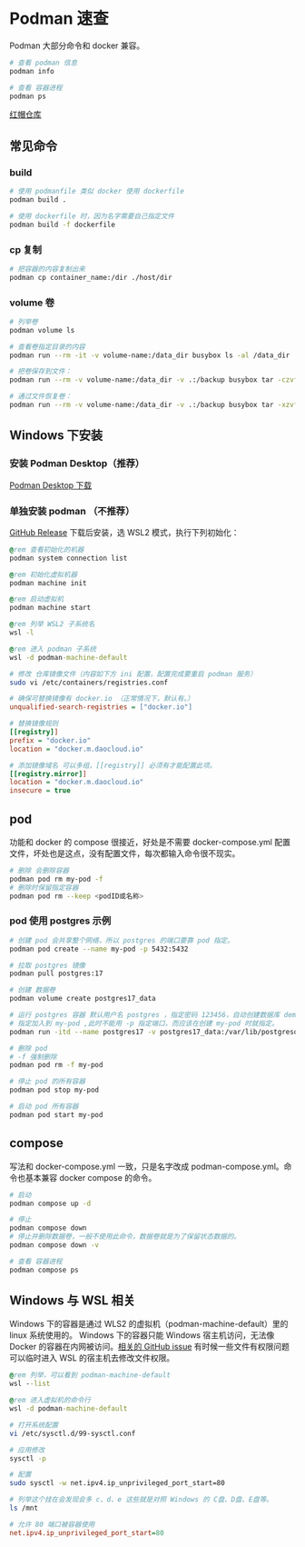 # Podman 速查

Podman 大部分命令和 docker 兼容。

```bash
# 查看 podman 信息
podman info

# 查看 容器进程
podman ps
```

[红帽仓库](https://quay.io)

## 常见命令

### build

```bash
# 使用 podmanfile 类似 docker 使用 dockerfile
podman build .

# 使用 dockerfile 时，因为名字需要自己指定文件
podman build -f dockerfile
```

### cp 复制

```bash
# 把容器的内容复制出来
podman cp container_name:/dir ./host/dir
```

### volume 卷

```bash
# 列举卷
podman volume ls
```

```bash
# 查看卷指定目录的内容
podman run --rm -it -v volume-name:/data_dir busybox ls -al /data_dir

# 把卷保存到文件：
podman run --rm -v volume-name:/data_dir -v .:/backup busybox tar -czvf /backup/backup-filename.tar.gz -C /data_dir .

# 通过文件恢复卷：
podman run --rm -v volume-name:/data_dir -v .:/backup busybox tar -xzvf /backup/backup-filename.tar.gz -C /data_dir .
```

## Windows 下安装

### 安装 Podman Desktop（推荐）

[Podman Desktop 下载](https://podman-desktop.io/downloads/windows)

### 单独安装 podman （不推荐）

[GitHub Release](https://github.com/containers/podman/releases) 下载后安装，选 WSL2 模式，执行下列初始化：

```bat
@rem 查看初始化的机器
podman system connection list

@rem 初始化虚拟机器
podman machine init

@rem 启动虚拟机
podman machine start

@rem 列举 WSL2 子系统名
wsl -l 

@rem 进入 podman 子系统
wsl -d podman-machine-default
```

```bash
# 修改 仓库镜像文件（内容如下方 ini 配置，配置完成要重启 podman 服务）
sudo vi /etc/containers/registries.conf
```

```ini
# 确保可替换镜像有 docker.io （正常情况下，默认有。）
unqualified-search-registries = ["docker.io"]

# 替换镜像规则
[[registry]]
prefix = "docker.io"
location = "docker.m.daocloud.io"

# 添加镜像域名 可以多组，[[registry]] 必须有才能配置此项。
[[registry.mirror]]
location = "docker.m.daocloud.io"
insecure = true
```

## pod

功能和 docker 的 compose 很接近，好处是不需要 docker-compose.yml 配置文件，坏处也是这点，没有配置文件，每次都输入命令很不现实。

```bash
# 删除 会删除容器
podman pod rm my-pod -f
# 删除时保留指定容器
podman pod rm --keep <podID或名称>
```

### pod 使用 postgres 示例

```bash
# 创建 pod 会共享整个网络，所以 postgres 的端口要靠 pod 指定。
podman pod create --name my-pod -p 5432:5432

# 拉取 postgres 镜像
podman pull postgres:17

# 创建 数据卷
podman volume create postgres17_data

# 运行 postgres 容器 默认用户名 postgres ，指定密码 123456，自动创建数据库 demo
# 指定加入到 my-pod ,此时不能用 -p 指定端口，而应该在创建 my-pod 时就指定。
podman run -itd --name postgres17 -v postgres17_data:/var/lib/postgresql/data -e POSTGRES_PASSWORD=123456 -e POSTGRES_USER=postgres -e POSTGRES_DB=demo --pod my-pod postgres:17

```

```bash
# 删除 pod
# -f 强制删除
podman pod rm -f my-pod

# 停止 pod 的所有容器
podman pod stop my-pod

# 启动 pod 所有容器
podman pod start my-pod
```

## compose

写法和 docker-compose.yml 一致，只是名字改成 podman-compose.yml。命令也基本兼容 docker compose 的命令。

```bash
# 启动
podman compose up -d

# 停止
podman compose down
# 停止并删除数据卷，一般不使用此命令，数据卷就是为了保留状态数据的。
podman compose down -v

# 查看 容器进程
podman compose ps
```

## Windows 与 WSL 相关

Windows 下的容器是通过 WLS2 的虚拟机（podman-machine-default）里的 linux 系统使用的。
Windows 下的容器只能 Windows 宿主机访问，无法像 Docker 的容器在内网被访问。[相关的 GitHub issue](https://github.com/containers/podman/issues/19890)
有时候一些文件有权限问题可以临时进入 WSL 的宿主机去修改文件权限。


```bat
@rem 列举，可以看到 podman-machine-default
wsl --list

@rem 进入虚拟机的命令行
wsl -d podman-machine-default
```

```bash
# 打开系统配置
vi /etc/sysctl.d/99-sysctl.conf

# 应用修改
sysctl -p

# 配置
sudo sysctl -w net.ipv4.ip_unprivileged_port_start=80

# 列举这个挂在会发现会多 c、d、e 这些就是对照 Windows 的 C盘、D盘、E盘等。
ls /mnt
```

```ini
# 允许 80 端口被容器使用
net.ipv4.ip_unprivileged_port_start=80
```